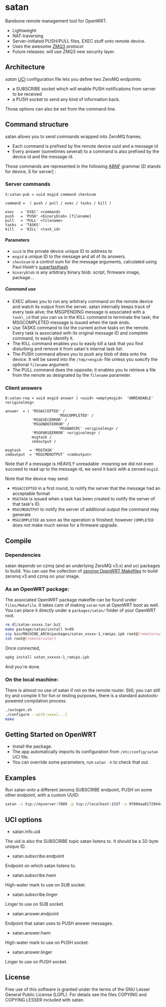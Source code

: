 # satan

Barebone remote management tool for OpenWRT.

* Lightweight
* NAT-traversing
* Server-initiated PUSH/PULL files, EXEC stuff onto remote device.
* Uses the awesome [ZMQ3](http://www.zeromq.org/) protocol
* Future releases: will use ZMQ3 new security layer.

## Architecture

*satan* [UCI](http://wiki.openwrt.org/doc/uci) configuration file lets you define two ZeroMQ endpoints:

* a SUBSCRIBE socket which will enable PUSH notifications from server to be received
* a PUSH socket to send any kind of information back.

Those options can also be set from the command line.

## Command structure

satan allows you to send commands wrapped into ZeroMQ frames.

* Each command is prefixed by the remote device uuid and a message id
* Every answer (sometimes several) to a command is also prefixed by the device id and the message id.

Those commands are represented in the following [ABNF](http://www.ietf.org/rfc/rfc2234.txt) grammar [D stands for device, S for server] :

### Server commands

```
S:satan-pub = uuid msgid command checksum

command =  ( push / pull / exec / tasks / kill )

exec   = 'EXEC' <command>
push   = 'PUSH' <binaryblob> [filename]
pull   = 'PULL' <filename>
tasks  = 'TASKS'
kill   = 'KILL' <task_id>

```

#### Parameters

* `uuid` is the private device unique ID to address to
* `msgid` a unique ID to the message and all of its answers.
* `checksum` is a control sum for the message arguments, calculated using Paul Hsieh's [superfasthash](http://www.azillionmonkeys.com/qed/hash.html)
* `binaryblob` is any arbitrary binary blob: script, firmware image, package...

##### Command use

* EXEC allows you to run any arbitrary command on the remote device and watch its output from the server.
satan internally keeps track of every task alive; the MSGPENDING message is associated with a `task\_id` that you can us in the KILL command to terminate the task; the MSGCOMPLETED message is issued when the task ends.
* Use TASKS command to list the current active tasks on the remote. Every task is associated with its original message ID and complete command, to easily identify it.
* The KILL command enables you to easily kill a task that you find disturbing and remove it from satan's internal task list.
* The PUSH command allows you to push any blob of data onto the device. It will be saved into the `/tmp/<msgid>` file unless you soecify the optional `filename` argument.
* The PULL command does the opposite; it enables you to retrieve a file from the remote as designated by the `filename` parameter.

### Client answers

```
D:satan-req = uuid msgid answer | <uuid> <emptymsgid>  'UNREADABLE' <originalmsg>

answer  = ( 'MSGACCEPTED' /
						'MSGCOMPLETED' /
            'MSGEXECERROR' /
            'MSGUNDEFERROR' /
						'MSGBADCRC' <originalmsg> /
            'MSGPARSEERROR' <originalmsg> /
            msgtask /
            cmdoutput /

msgtask    = 'MSGTASK'
cmdoutput  = 'MSGCMDOUTPUT' <cmdoutput>
```

Note that if a message is _HEAVILY_ unreadable -meaning we did not even succeed
to read up to the message id, we send it back with a zeroed `msgid`.

Note that the device may send:
* `MSGACCEPTED` in a first round, to notify the server that the message had an acceptable format
* `MSGTASK` is issued when a task has been created to notify the server of that task's ID.
* `MSGCMDOUTPUT` to notify the server of additional output the command may generate
* `MSGCOMPLETED` as soon as the operation is finished; however `COMPLETED` does not make much sense for a firmware upgrade.

## Compile

### Dependencies

satan depends on czmq (and an underlying ZeroMQ v3.x) and uci packages to build.
You can use the collection of [zeromq OpenWRT Makefiles](https://github.com/vperron/openwrt-zmq-packages) to
build zeromq v3 and czmq on your image.

### As an OpenWRT package:

The associated OpenWRT package makefile can be found under `files/Makefile`.
It takes care of making `satan` run at OpenWRT boot as well.
You can place it directly under a `packages/satan/` folder of your OpenWRT root.

```bash
rm dl/satan-xxxxx.tar.bz2
make package/satan/install V=99
scp bin/MACHINE_ARCH/packages/satan_xxxxx-1_ramips.ipk root@[remoterouter]:.
ssh root@[remoterouter]
```

Once connected,

```bash
opkg install satan_xxxxxx-1_ramips.ipk
```

And you're done.

### On the local machine:

There is almost no use of satan if not on the remote router.
Still, you can still try and compile it for fun or testing purposes, there is a standard autotools-powered compilation process.

```bash
./autogen.sh
./configure --with-xxx=[...]
make
```

## Getting Started on OpenWRT

* Install the package.
* The app automatically imports its configuration from `/etc/config/satan` UCI file.
* You can override some parameters; run  `satan -h` to check that out.

## Examples

Run satan onto a different zeromq SUBSCRIBE endpoint, PUSH on some other endpoint, with a custom UUID:

```bash
satan -s tcp://myserver:7889 -p tcp://localhost:1337 -u 9f804aa8172944c683e7213e4d941850
```

## UCI options

* satan.info.uid

The uid is also the SUBSCRIBE topic satan listens to.
It should be a 32-byte unique ID.

* satan.subscribe.endpoint

Endpoint on which satan listens to.

* satan.subscribe.hwm

High-water mark to use on SUB socket.

* satan.subscribe.linger

Linger to use on SUB socket.

* satan.answer.endpoint

Endpoint that satan uses to PUSH answer messages.

* satan.answer.hwm

High-water mark to use on PUSH socket.

* satan.answer.linger

Linger to use on PUSH socket.

## License

Free use of this software is granted under the terms of the GNU Lesser General Public License (LGPL). For details see the files COPYING and COPYING.LESSER included with satan.
